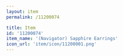 ```yaml
---
layout: item
permalink: /11200074

title: Item
id: '11200074'
item_name: '(Navigator) Sapphire Earrings'
icon_url: 'item/icon/11200001.png'
---
```

